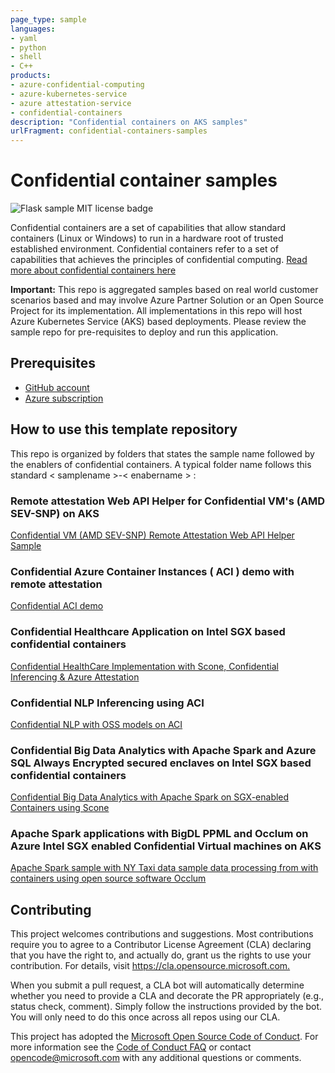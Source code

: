 ```yaml
---
page_type: sample
languages:
- yaml
- python
- shell
- C++
products:
- azure-confidential-computing
- azure-kubernetes-service
- azure attestation-service
- confidential-containers
description: "Confidential containers on AKS samples"
urlFragment: confidential-containers-samples
---
```


# Confidential container samples

![Flask sample MIT license badge](https://img.shields.io/badge/license-MIT-green.svg)

Confidential containers are a set of capabilities that allow standard containers (Linux or Windows) to run in a hardware root of trusted established environment. Confidential containers refer to a set of capabilities that achieves the principles of confidential computing. [Read more about confidential containers here](http://aka.ms/confidentialcontainers)

**Important:** This repo is aggregated samples based on real world customer scenarios based and may involve Azure Partner Solution or an Open Source Project for its implementation. All implementations in this repo will host Azure Kubernetes Service (AKS) based deployments. Please review the sample repo for pre-requisites to deploy and run this application.

## Prerequisites

- [GitHub account](https://github.com/join)
- [Azure subscription](https://azure.microsoft.com/free/)

## How to use this template repository

This repo is organized by folders that states the sample name followed by the enablers of confidential containers. A typical folder name follows this standard < samplename >-< enabername > :

### Remote attestation Web API Helper for Confidential VM's (AMD SEV-SNP) on AKS

[Confidential VM (AMD SEV-SNP) Remote Attestation Web API Helper Sample](cvm-python-app-remoteattest/readme.md)

### Confidential Azure Container Instances ( ACI )  demo with remote attestation

[Confidential ACI demo](confidential-aci-demo/README.md)

### Confidential Healthcare Application on Intel SGX based confidential containers

[Confidential HealthCare Implementation with Scone, Confidential Inferencing & Azure Attestation](confidential-healthcare-scone-confinf-onnx/README.md)

### Confidential NLP Inferencing using ACI

[Confidential NLP with OSS models on ACI](confidential-aci-nlp-demo)

### Confidential Big Data Analytics with Apache Spark and Azure SQL Always Encrypted secured enclaves on Intel SGX based confidential containers

[Confidential Big Data Analytics with Apache Spark on SGX-enabled Containers using Scone](confidential-big-data-spark/README.md)

### Apache Spark applications with BigDL PPML and Occlum on Azure Intel SGX enabled Confidential Virtual machines on AKS

[Apache Spark sample with NY Taxi data sample data processing from with containers using open source software Occlum](confidential-bigdl-spark/README.md)


## Contributing

This project welcomes contributions and suggestions.  Most contributions require you to agree to a
Contributor License Agreement (CLA) declaring that you have the right to, and actually do, grant us
the rights to use your contribution. For details, visit <https://cla.opensource.microsoft.com.>

When you submit a pull request, a CLA bot will automatically determine whether you need to provide
a CLA and decorate the PR appropriately (e.g., status check, comment). Simply follow the instructions
provided by the bot. You will only need to do this once across all repos using our CLA.

This project has adopted the [Microsoft Open Source Code of Conduct](https://opensource.microsoft.com/codeofconduct/).
For more information see the [Code of Conduct FAQ](https://opensource.microsoft.com/codeofconduct/faq/) or
contact [opencode@microsoft.com](mailto:opencode@microsoft.com) with any additional questions or comments.
